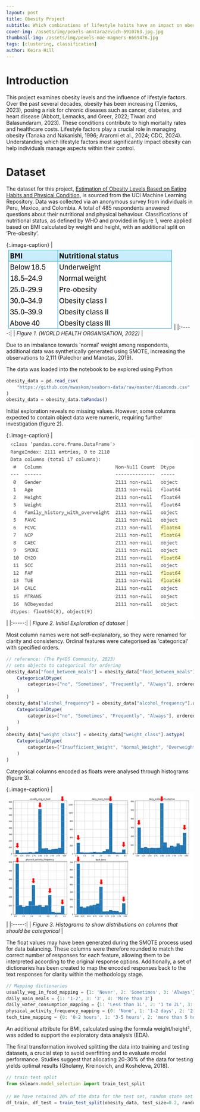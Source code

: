```yaml
---
layout: post
title: Obesity Project
subtitle: Which combinations of lifestyle habits have an impact on obesity, and can obesity levels be predicted using these features?
cover-img: /assets/img/pexels-anntarazevich-5910763.jpg.jpg
thumbnail-img: /assets/img/pexels-moe-magners-6669476.jpg
tags: [clustering, classification]
author: Keira Hill
---
```


# Introduction
This project examines obesity levels and the influence of lifestyle factors. Over the past several decades, obesity has been increasing (Tzenios, 2023), posing a risk for chronic diseases such as cancer, diabetes, and heart disease (Abbott, Lemacks, and Greer, 2022; Tiwari and Balasundaram, 2023). These conditions contribute to high mortality rates and healthcare costs. Lifestyle factors play a crucial role in managing obesity (Tanaka and Nakanishi, 1996; Araromi et al., 2024; CDC, 2024). Understanding which lifestyle factors most significantly impact obesity can help individuals manage aspects within their control.

# Dataset
The dataset for this project, [Estimation of Obesity Levels Based on Eating Habits and Physical Condition](https://archive.ics.uci.edu/dataset/544/estimation+of+obesity+levels+based+on+eating+habits+and+physical+condition), is sourced from the UCI Machine Learning Repository. Data was collected via an anonymous survey from individuals in Peru, Mexico, and Colombia. A total of 485 respondents answered questions about their nutritional and physical behaviour. Classifications of nutritional status, as defined by WHO and provided in figure 1, were applied based on BMI calculated by weight and height, with an additional split on ‘Pre-obesity’.

{:.image-caption}
| ![BMI](/assets/img/project_obesity/BMITable.png) |
|:-----:|
| *Figure 1. (WORLD HEALTH ORGANISATION, 2022)* |

Due to an imbalance towards 'normal' weight among respondents, additional data was synthetically generated using SMOTE, increasing the observations to 2,111 (Palechor and Manotas, 2019).
  
The data was loaded into the notebook to be explored using Python 

```javascript
obesity_data = pd.read_csv(
    "https://github.com/mwaskom/seaborn-data/raw/master/diamonds.csv"
)
obesity_data = obesity_data.toPandas()
```

Initial exploration reveals no missing values. However, some columns expected to contain object data were numeric, requiring further investigation (figure 2). 

{:.image-caption}
| ![BMI](/assets/img/project_obesity/InitalExploration.png) |
|:-----:|
| *Figure 2. Initial Exploration of dataset* |

Most column names were not self-explanatory, so they were renamed for clarity and consistency. Ordinal features were categorised as 'categorical' with specified orders.   
```javascript
// reference: (The Py4DS Community, 2023)
// sets objects to categorical for ordering 
obesity_data["food_between_meals"] = obesity_data["food_between_meals"].astype(
    CategoricalDtype(
        categories=["no", "Sometimes", "Frequently", "Always"], ordered=True
    )
)
obesity_data["alcohol_frequency"] = obesity_data["alcohol_frequency"].astype(
    CategoricalDtype(
        categories=["no", "Sometimes", "Frequently", "Always"], ordered=True
    )
)
obesity_data["weight_class"] = obesity_data["weight_class"].astype(
    CategoricalDtype(
        categories=["Insufficient_Weight", "Normal_Weight", "Overweight_Level_I", "Overweight_Level_II", "Obesity_Type_I", "Obesity_Type_II", "Obesity_Type_III"], ordered=True
    )
)
```
Categorical columns encoded as floats were analysed through histograms (figure 3). 

{:.image-caption}
| ![BMI](/assets/img/project_obesity/CategorigaclHistograms.png) |
|:-----:|
| *Figure 3. Histograms to show distributions on columns that should be categorical* |

The float values may have been generated during the SMOTE process used for data balancing. These columns were therefore rounded to match the correct number of responses for each feature, allowing them to be interpreted according to the original response options. Additionally, a set of dictionaries has been created to map the encoded responses back to the text responses for clarity within the methodology stage.
```javascript
// Mapping dictionaries
usually_veg_in_food_mapping = {1: 'Never', 2: 'Sometimes', 3: 'Always'}
daily_main_meals = {1: '1-2', 3: '3', 4: 'More than 3'}
daily_water_consumption_mapping = {1: 'Less than 1L', 2: '1 to 2L', 3: 'More than 2L'}
physical_activity_frequency_mapping = {0: 'None', 1: '1-2 days', 2: '2-4 days', 3: '4-5 days'}
tech_time_mapping = {0: '0-2 hours', 1: '3-5 hours', 2: 'more than 5 hours'}
```
An additional attribute for BMI, calculated using the formula weight/height², was added to support the exploratory data analysis (EDA). 

The final transformation involved splitting the data into training and testing datasets, a crucial step to avoid overfitting and to evaluate model performance. Studies suggest that allocating 20-30% of the data for testing yields optimal results (Gholamy, Kreinovich, and Kosheleva, 2018).
```javascript
// train test split
from sklearn.model_selection import train_test_split

// We have retained 20% of the data for the test set, random state set for reproducability
df_train, df_test = train_test_split(obesity_data, test_size=0.2, random_state=1234)
```

